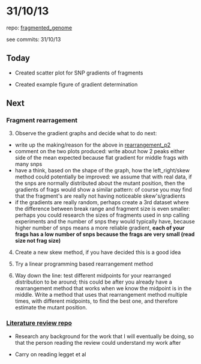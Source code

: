 31/10/13
========================================================

repo: [fragmented_genome](https://github.com/edwardchalstrey1/fragmented_genome_with_snps)

see commits: 31/10/13

Today
-------

- Created scatter plot for SNP gradients of fragments

- Created example figure of gradient determination

Next
----

### Fragment rearragement

3. Observe the gradient graphs and decide what to do next:
 - write up the making/reason for the above in [rearrangement_p2](https://github.com/edwardchalstrey1/fragmented_genome_with_snps/blob/master/writeup/p2_rearrangement_methods.md)
 - comment on the two plots produced: write about how 2 peaks either side of the mean expected because flat gradient for middle frags with many snps
 - have a think, based on the shape of the graph, how the left_right/skew method could potentially be improved: we assume that with real data, if the snps are normally distributed about the mutant position, then the gradients of frags would show a similar pattern: of course you may find that the fragment's are really not having noticeable skew's/gradients
 - if the gradients are really random, perhaps create a 3rd dataset where the difference between break range and fragment size is even smaller: perhaps you could research the sizes of fragments used in snp calling experiments and the number of snps they would typically have, because higher number of snps means a more reliable gradient, **each of your frags has a low number of snps because the frags are very small (read size not frag size)**

4. Create a new skew method, if you have decided this is a good idea

5. Try a linear programming based rearrangement method

6. Way down the line: test different midpoints for your rearranged distribution to be around; this could be after you already have a rearrangement method that works when we know the midpoint is in the middle. Write a method that uses that rearrangement method multiple times, with different midpoints, to find the best one, and therefore estimate the mutant position.

### [Literature review repo](https://github.com/edwardchalstrey1/lit_review_snp_detection_calling)

- Research any background for the work that I will eventually be doing, so that the person reading the review could understand my work after

- Carry on reading legget et al